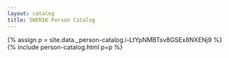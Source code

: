 ```yaml
---
layout: catalog
title: SWERIK Person Catalog
---
```

{% assign p = site.data._person-catalog.i-LtYpNMBTsv8GSEx8NXENj9 %}
{% include person-catalog.html p=p %}

